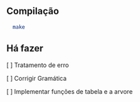 ## Compilação 

```bash
  make
```

## Há fazer

[ ] Tratamento de erro 

[ ] Corrigir Gramática

[ ] Implementar funções de tabela e a arvore 